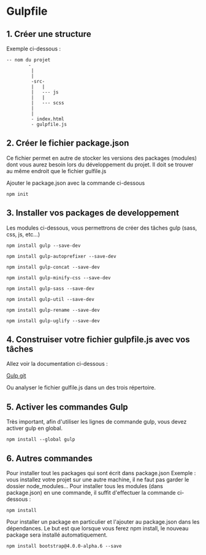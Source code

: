 # Gulpfile

## 1. Créer une structure

Exemple ci-dessous :

```
-- nom du projet 
        -
         |
         |
         -src-
         |   |
         |   --- js
         |   |
         |   --- scss
         |
         |
         - index.html
         - gulpfile.js
 ```
 
## 2. Créer le fichier package.json

Ce fichier permet en autre de stocker les versions des packages (modules) dont vous aurez besoin lors du développement du projet.
Il doit se trouver au même endroit que le fichier gulfile.js

Ajouter le package.json avec la commande ci-dessous

```
npm init
```

## 3. Installer vos packages de developpement

Les modules ci-dessous, vous permettrons de créer des tâches gulp (sass, css, js, etc...)

```
npm install gulp --save-dev
```
```
npm install gulp-autoprefixer --save-dev
```
```
npm install gulp-concat --save-dev
```
```
npm install gulp-minify-css --save-dev
```
```
npm install gulp-sass --save-dev
```
```
npm install gulp-util --save-dev
```
```
npm install gulp-rename --save-dev
```
```
npm install gulp-uglify --save-dev
```
  
## 4. Construiser votre fichier gulpfile.js avec vos tâches

 
Allez voir la documentation ci-dessous :

[Gulp git](https://github.com/gulpjs/gulp/blob/master/docs/getting-started.md)

Ou analyser le fichier gulfile.js dans un des trois répertoire.

## 5. Activer les commandes Gulp

Très important, afin d'utiliser les lignes de commande gulp, vous devez activer gulp en global.

```
npm install --global gulp 
```


## 6. Autres commandes

Pour installer tout les packages qui sont écrit dans package.json
Exemple : vous installez votre projet sur une autre machine, il ne faut pas garder le dossier node_modules...
Pour installer tous les modules (dans package.json) en une commande, il suffit d'effectuer la commande ci-dessous :

```
npm install
```

Pour installer un package en particulier et l'ajouter au package.json dans les dépendances. Le but est que lorsque vous ferez npm install, le nouveau package sera installé automatiquement.

```
npm install bootstrap@4.0.0-alpha.6 --save
```

